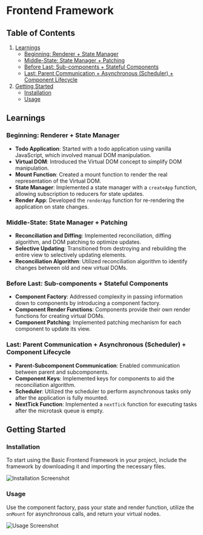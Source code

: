 # Frontend Framework

## Table of Contents

1. [Learnings](#learnings)
   - [Beginning: Renderer + State Manager](#beginning-renderer--state-manager)
   - [Middle-State: State Manager + Patching](#middle-state-state-manager--patching)
   - [Before Last: Sub-components + Stateful Components](#before-last-sub-components--stateful-components)
   - [Last: Parent Communication + Asynchronous (Scheduler) + Component Lifecycle](#last-parent-communication--asynchronous-scheduler--component-lifecycle)
2. [Getting Started](#getting-started)
   - [Installation](#installation)
   - [Usage](#usage)

## Learnings

### Beginning: Renderer + State Manager

- **Todo Application**: Started with a todo application using vanilla JavaScript, which involved manual DOM manipulation.
- **Virtual DOM**: Introduced the Virtual DOM concept to simplify DOM manipulation.
- **Mount Function**: Created a mount function to render the real representation of the Virtual DOM.
- **State Manager**: Implemented a state manager with a `createApp` function, allowing subscription to reducers for state updates.
- **Render App**: Developed the `renderApp` function for re-rendering the application on state changes.

### Middle-State: State Manager + Patching

- **Reconciliation and Diffing**: Implemented reconciliation, diffing algorithm, and DOM patching to optimize updates.
- **Selective Updating**: Transitioned from destroying and rebuilding the entire view to selectively updating elements.
- **Reconciliation Algorithm**: Utilized reconciliation algorithm to identify changes between old and new virtual DOMs.

### Before Last: Sub-components + Stateful Components

- **Component Factory**: Addressed complexity in passing information down to components by introducing a component factory.
- **Component Render Functions**: Components provide their own render functions for creating virtual DOMs.
- **Component Patching**: Implemented patching mechanism for each component to update its view.

### Last: Parent Communication + Asynchronous (Scheduler) + Component Lifecycle

- **Parent-Subcomponent Communication**: Enabled communication between parent and subcomponents.
- **Component Keys**: Implemented keys for components to aid the reconciliation algorithm.
- **Scheduler**: Utilized the scheduler to perform asynchronous tasks only after the application is fully mounted.
- **NextTick Function**: Implemented a `nextTick` function for executing tasks after the microtask queue is empty.

## Getting Started

### Installation

To start using the Basic Frontend Framework in your project, include the framework by downloading it and importing the necessary files.

![Installation Screenshot](https://github.com/AlexanderGomes/frontend_framework/assets/98370540/1af70df5-81d5-4df9-997c-3501643fad96)

### Usage

Use the component factory, pass your state and render function, utilize the `onMount` for asynchronous calls, and return your virtual nodes.

![Usage Screenshot](https://github.com/AlexanderGomes/frontend_framework/assets/98370540/96e9788a-69e1-42e8-a488-5f90454fff55)
